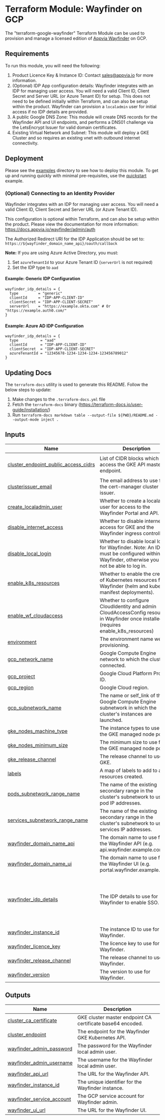 <!-- BEGIN_TF_DOCS -->
# Terraform Module: Wayfinder on GCP

The "terraform-google-wayfinder" Terraform Module can be used to provision and manage a licensed edition of [Appvia Wayfinder](https://www.appvia.io/product/) on GCP.

## Requirements

To run this module, you will need the following:
1. Product Licence Key & Instance ID: Contact sales@appvia.io for more information.
2. (Optional) IDP App configuration details: Wayfinder integrates with an IDP for managing user access. You will need a valid Client ID, Client Secret and Server URL (or Azure Tenant ID) for setup. This does not need to be defined initially within Terraform, and can also be setup within the product. Wayfinder can provision a `localadmin` user for initial access if no IDP details are provided.
3. A public Google DNS Zone: This module will create DNS records for the Wayfinder API and UI endpoints, and performs a DNS01 challenge via the LetsEncrypt Issuer for valid domain certificates.
4. Existing Virtual Network and Subnet: This module will deploy a GKE Cluster and so requires an existing vnet with outbound internet connectivity.

## Deployment

Please see the [examples](./examples) directory to see how to deploy this module. To get up and running quickly with minimal pre-requisites, use the [quickstart](./examples/quickstart) example.

### (Optional) Connecting to an Identity Provider

Wayfinder integrates with an IDP for managing user access. You will need a valid Client ID, Client Secret and Server URL (or Azure Tenant ID).

This configuration is optional within Terraform, and can also be setup within the product. Please view the documentation for more information: https://docs.appvia.io/wayfinder/admin/auth

The Authorized Redirect URI for the IDP Application should be set to: `https://${wayfinder_domain_name_api}/oauth/callback`

**Note:** If you are using Azure Active Directory, you must:
1. Set `azureTenantId` to your Azure Tenant ID (`serverUrl` is not required)
2. Set the IDP type to `aad`

#### Example: Generic IDP Configuration

```hcl
wayfinder_idp_details = {
  type         = "generic"
  clientId     = "IDP-APP-CLIENT-ID"
  clientSecret = "IDP-APP-CLIENT-SECRET"
  serverUrl    = "https://example.okta.com" # Or "https://example.auth0.com/"
}
```

#### Example: Azure AD IDP Configuration

```hcl
wayfinder_idp_details = {
  type          = "aad"
  clientId      = "IDP-APP-CLIENT-ID"
  clientSecret  = "IDP-APP-CLIENT-SECRET"
  azureTenantId = "12345678-1234-1234-1234-123456789012"
}
```

## Updating Docs

The `terraform-docs` utility is used to generate this README. Follow the below steps to update:
1. Make changes to the `.terraform-docs.yml` file
2. Fetch the `terraform-docs` binary (https://terraform-docs.io/user-guide/installation/)
3. Run `terraform-docs markdown table --output-file ${PWD}/README.md --output-mode inject .`

## Inputs

| Name | Description | Type | Default | Required |
|------|-------------|------|---------|:--------:|
| <a name="input_cluster_endpoint_public_access_cidrs"></a> [cluster\_endpoint\_public\_access\_cidrs](#input\_cluster\_endpoint\_public\_access\_cidrs) | List of CIDR blocks which can access the GKE API master endpoint. | `list(string)` | <pre>[<br>  "0.0.0.0/0"<br>]</pre> | no |
| <a name="input_clusterissuer_email"></a> [clusterissuer\_email](#input\_clusterissuer\_email) | The email address to use for the cert-manager cluster issuer. | `string` | n/a | yes |
| <a name="input_create_localadmin_user"></a> [create\_localadmin\_user](#input\_create\_localadmin\_user) | Whether to create a localadmin user for access to the Wayfinder Portal and API. | `bool` | `true` | no |
| <a name="input_disable_internet_access"></a> [disable\_internet\_access](#input\_disable\_internet\_access) | Whether to disable internet access for GKE and the Wayfinder ingress controller. | `bool` | `false` | no |
| <a name="input_disable_local_login"></a> [disable\_local\_login](#input\_disable\_local\_login) | Whether to disable local login for Wayfinder. Note: An IDP must be configured within Wayfinder, otherwise you will not be able to log in. | `bool` | `false` | no |
| <a name="input_enable_k8s_resources"></a> [enable\_k8s\_resources](#input\_enable\_k8s\_resources) | Whether to enable the creation of Kubernetes resources for Wayfinder (helm and kubectl manifest deployments). | `bool` | `true` | no |
| <a name="input_enable_wf_cloudaccess"></a> [enable\_wf\_cloudaccess](#input\_enable\_wf\_cloudaccess) | Whether to configure CloudIdentity and admin CloudAccessConfig resources in Wayfinder once installed (requires enable\_k8s\_resources) | `bool` | `true` | no |
| <a name="input_environment"></a> [environment](#input\_environment) | The environment name we are provisioning. | `string` | `"production"` | no |
| <a name="input_gcp_network_name"></a> [gcp\_network\_name](#input\_gcp\_network\_name) | Google Compute Engine network to which the cluster is connected. | `string` | n/a | yes |
| <a name="input_gcp_project"></a> [gcp\_project](#input\_gcp\_project) | Google Cloud Platform Project ID. | `string` | n/a | yes |
| <a name="input_gcp_region"></a> [gcp\_region](#input\_gcp\_region) | Google Cloud region. | `string` | n/a | yes |
| <a name="input_gcp_subnetwork_name"></a> [gcp\_subnetwork\_name](#input\_gcp\_subnetwork\_name) | The name or self\_link of the Google Compute Engine subnetwork in which the cluster's instances are launched. | `string` | n/a | yes |
| <a name="input_gke_nodes_machine_type"></a> [gke\_nodes\_machine\_type](#input\_gke\_nodes\_machine\_type) | The instance types to use for the GKE managed node pool. | `string` | `"e2-medium"` | no |
| <a name="input_gke_nodes_minimum_size"></a> [gke\_nodes\_minimum\_size](#input\_gke\_nodes\_minimum\_size) | The minimum size to use for the GKE managed node pool. | `number` | `2` | no |
| <a name="input_gke_release_channel"></a> [gke\_release\_channel](#input\_gke\_release\_channel) | The release channel to use for GKE. | `string` | `"UNSPECIFIED"` | no |
| <a name="input_labels"></a> [labels](#input\_labels) | A map of labels to add to all resources created. | `map(string)` | `{}` | no |
| <a name="input_pods_subnetwork_range_name"></a> [pods\_subnetwork\_range\_name](#input\_pods\_subnetwork\_range\_name) | The name of the existing secondary range in the cluster's subnetwork to use for pod IP addresses. | `string` | n/a | yes |
| <a name="input_services_subnetwork_range_name"></a> [services\_subnetwork\_range\_name](#input\_services\_subnetwork\_range\_name) | The name of the existing secondary range in the cluster's subnetwork to use for services IP addresses. | `string` | n/a | yes |
| <a name="input_wayfinder_domain_name_api"></a> [wayfinder\_domain\_name\_api](#input\_wayfinder\_domain\_name\_api) | The domain name to use for the Wayfinder API (e.g. api.wayfinder.example.com). | `string` | n/a | yes |
| <a name="input_wayfinder_domain_name_ui"></a> [wayfinder\_domain\_name\_ui](#input\_wayfinder\_domain\_name\_ui) | The domain name to use for the Wayfinder UI (e.g. portal.wayfinder.example.com). | `string` | n/a | yes |
| <a name="input_wayfinder_idp_details"></a> [wayfinder\_idp\_details](#input\_wayfinder\_idp\_details) | The IDP details to use for Wayfinder to enable SSO. | <pre>object({<br>    type          = string<br>    clientId      = optional(string)<br>    clientSecret  = optional(string)<br>    serverUrl     = optional(string)<br>    azureTenantId = optional(string)<br>  })</pre> | <pre>{<br>  "azureTenantId": "",<br>  "clientId": null,<br>  "clientSecret": null,<br>  "serverUrl": "",<br>  "type": "none"<br>}</pre> | no |
| <a name="input_wayfinder_instance_id"></a> [wayfinder\_instance\_id](#input\_wayfinder\_instance\_id) | The instance ID to use for Wayfinder. | `string` | n/a | yes |
| <a name="input_wayfinder_licence_key"></a> [wayfinder\_licence\_key](#input\_wayfinder\_licence\_key) | The licence key to use for Wayfinder. | `string` | n/a | yes |
| <a name="input_wayfinder_release_channel"></a> [wayfinder\_release\_channel](#input\_wayfinder\_release\_channel) | The release channel to use for Wayfinder. | `string` | `"wayfinder-releases"` | no |
| <a name="input_wayfinder_version"></a> [wayfinder\_version](#input\_wayfinder\_version) | The version to use for Wayfinder. | `string` | `"v2.3.3"` | no |

## Outputs

| Name | Description |
|------|-------------|
| <a name="output_cluster_ca_certificate"></a> [cluster\_ca\_certificate](#output\_cluster\_ca\_certificate) | GKE cluster master endpoint CA certificate base64 encoded. |
| <a name="output_cluster_endpoint"></a> [cluster\_endpoint](#output\_cluster\_endpoint) | The endpoint for the Wayfinder GKE Kubernetes API. |
| <a name="output_wayfinder_admin_password"></a> [wayfinder\_admin\_password](#output\_wayfinder\_admin\_password) | The password for the Wayfinder local admin user. |
| <a name="output_wayfinder_admin_username"></a> [wayfinder\_admin\_username](#output\_wayfinder\_admin\_username) | The username for the Wayfinder local admin user. |
| <a name="output_wayfinder_api_url"></a> [wayfinder\_api\_url](#output\_wayfinder\_api\_url) | The URL for the Wayfinder API. |
| <a name="output_wayfinder_instance_id"></a> [wayfinder\_instance\_id](#output\_wayfinder\_instance\_id) | The unique identifier for the Wayfinder instance. |
| <a name="output_wayfinder_service_account"></a> [wayfinder\_service\_account](#output\_wayfinder\_service\_account) | The GCP service account for Wayfinder admin. |
| <a name="output_wayfinder_ui_url"></a> [wayfinder\_ui\_url](#output\_wayfinder\_ui\_url) | The URL for the Wayfinder UI. |
<!-- END_TF_DOCS -->